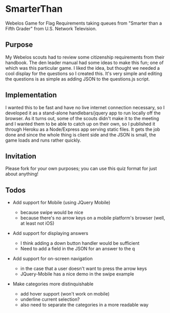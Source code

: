 SmarterThan
===========

Webelos Game for Flag Requirements taking queues from "Smarter than a Fifth Grader" from U.S. Network Television. 

Purpose
-------

My Webelos scouts had to review some citizenship requirements from their handbook. The den leader manual had some ideas to make this fun; one of which was this particular game. I liked the idea, but thought we needed a cool display for the questions so I created this. It's very simple and editing the questions is as simple as adding JSON to the questions.js script. 

Implementation
--------------

I wanted this to be fast and have no live internet connection necessary, so I developed it as a stand-alone handlebars/jquery app to run locally off the browser. As it turns out, some of the scouts didn't make it to the meeting and I wanted them to be able to catch up on their own, so I published it through Heroku as a Node/Express app serving static files. It gets the job done and since the whole thing is client side and the JSON is small, the game loads and runs rather quickly.

Invitation
----------

Please fork for your own purposes; you can use this quiz format for just about anything!

Todos
-----

* Add support for Mobile (using JQuery Mobile)
  * because swipe would be nice
  * because there's no arrow keys on a mobile platform's browser (well, at least not iOS)

* Add support for displaying answers
  * I think adding a down button handler would be sufficient
  * Need to add a field in the JSON for an answer to the q

* Add support for on-screen navigation
  * in the case that a user doesn't want to press the arrow keys
  * JQuery-Mobile has a nice demo in the swipe example

* Make categories more distinquishable
  * add hover support (won't work on mobile)
  * underline current selection?
  * also need to separate the categories in a more readable way

